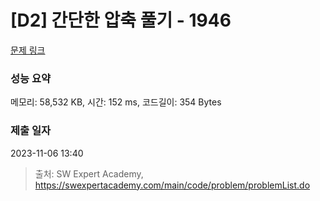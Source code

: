 # [D2] 간단한 압축 풀기 - 1946 

[문제 링크](https://swexpertacademy.com/main/code/problem/problemDetail.do?contestProbId=AV5PmkDKAOMDFAUq) 

### 성능 요약

메모리: 58,532 KB, 시간: 152 ms, 코드길이: 354 Bytes

### 제출 일자

2023-11-06 13:40



> 출처: SW Expert Academy, https://swexpertacademy.com/main/code/problem/problemList.do